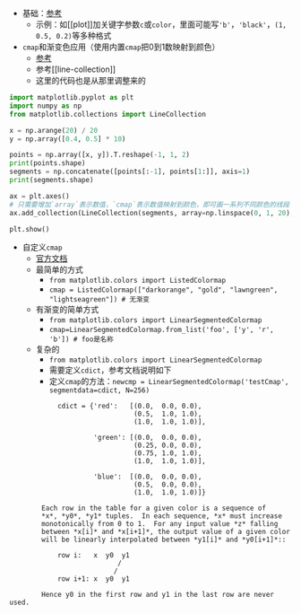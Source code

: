 - 基础：[参考](https://matplotlib.org/stable/tutorials/colors/colors.html)
  - 示例：如[[plot]]加关键字参数`c`或`color`，里面可能写`'b'`，`'black'`，`(1, 0.5, 0.2)`等多种格式
- `cmap`和渐变色应用（使用内置`cmap`把0到1数映射到颜色）
  - [参考](https://www.codenong.com/8500700/)
  - 参考[[line-collection]]
  - 这里的代码也是从那里调整来的
```python
import matplotlib.pyplot as plt
import numpy as np
from matplotlib.collections import LineCollection

x = np.arange(20) / 20
y = np.array([0.4, 0.5] * 10)

points = np.array([x, y]).T.reshape(-1, 1, 2)
print(points.shape)
segments = np.concatenate([points[:-1], points[1:]], axis=1)
print(segments.shape)

ax = plt.axes()
# 只需要增加`array`表示数值，`cmap`表示数值映射到颜色，即可画一系列不同颜色的线段
ax.add_collection(LineCollection(segments, array=np.linspace(0, 1, 20), cmap=plt.get_cmap('copper')))

plt.show()
```
- 自定义`cmap`
  - [官方文档](https://matplotlib.org/stable/tutorials/colors/colormap-manipulation.html)
  - 最简单的方式
    - `from matplotlib.colors import ListedColormap`
    - `cmap = ListedColormap(["darkorange", "gold", "lawngreen", "lightseagreen"]) # 无渐变`
  - 有渐变的简单方式
    - `from matplotlib.colors import LinearSegmentedColormap`
    - `cmap=LinearSegmentedColormap.from_list('foo', ['y', 'r', 'b']) # foo是名称`
  - 复杂的
    - `from matplotlib.colors import LinearSegmentedColormap`
    - 需要定义`cdict`，参考文档说明如下
    - 定义`cmap`的方法：`newcmp = LinearSegmentedColormap('testCmap', segmentdata=cdict, N=256)`
```text
            cdict = {'red':   [(0.0,  0.0, 0.0),
                               (0.5,  1.0, 1.0),
                               (1.0,  1.0, 1.0)],

                     'green': [(0.0,  0.0, 0.0),
                               (0.25, 0.0, 0.0),
                               (0.75, 1.0, 1.0),
                               (1.0,  1.0, 1.0)],

                     'blue':  [(0.0,  0.0, 0.0),
                               (0.5,  0.0, 0.0),
                               (1.0,  1.0, 1.0)]}

        Each row in the table for a given color is a sequence of
        *x*, *y0*, *y1* tuples.  In each sequence, *x* must increase
        monotonically from 0 to 1.  For any input value *z* falling
        between *x[i]* and *x[i+1]*, the output value of a given color
        will be linearly interpolated between *y1[i]* and *y0[i+1]*::

            row i:   x  y0  y1
                           /
                          /
            row i+1: x  y0  y1

        Hence y0 in the first row and y1 in the last row are never used.
```